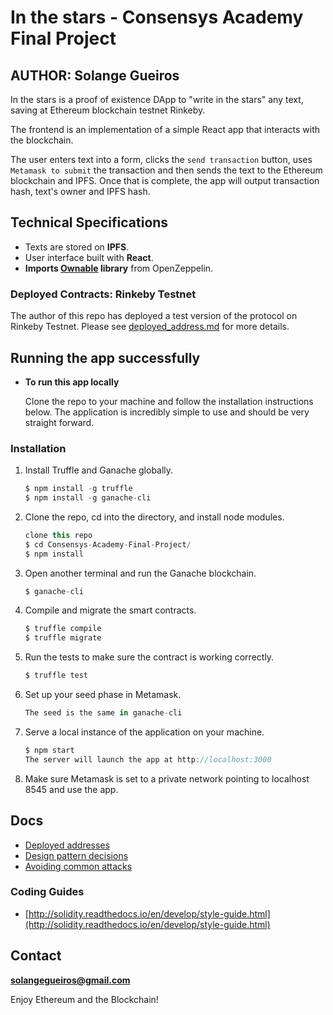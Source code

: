 # In the stars - Consensys Academy Final Project

## AUTHOR: Solange Gueiros


In the stars is a proof of existence DApp to "write in the stars" any text, saving at Ethereum blockchain testnet Rinkeby.

The frontend is an implementation of a simple React app that interacts with the blockchain. 


The user enters text into a form, clicks the `send transaction` button, uses `Metamask to submit` the transaction and then sends the text to the Ethereum blockchain and IPFS. 
Once that is complete, the app will output transaction hash, text's owner and IPFS hash. 


## Technical Specifications

- Texts are stored on **IPFS**. 
- User interface built with **React**.
- **Imports [Ownable](https://github.com/OpenZeppelin/openzeppelin-solidity/blob/master/contracts/ownership/Ownable.sol) library** from OpenZeppelin.


### Deployed Contracts: Rinkeby Testnet
The author of this repo has deployed a test version of the protocol on Rinkeby Testnet.
Please see [deployed_address.md](https://github.com/solangegueiros/InTheStars/blob/master/src/ethereum/deployed_addresses.txt) for more details.


## Running the app successfully

* __To run this app locally__

    Clone the repo to your machine and follow the installation instructions below. The application is incredibly simple to use and should be very straight forward.

### Installation

1. Install Truffle and Ganache globally.
    ```javascript
    $ npm install -g truffle
    $ npm install -g ganache-cli
    ```

2. Clone the repo, cd into the directory, and install node modules.
    ```javascript
    clone this repo
    $ cd Consensys-Academy-Final-Project/
    $ npm install
    ```

3. Open another terminal and run the Ganache blockchain.
    ```javascript
    $ ganache-cli
    ```

4. Compile and migrate the smart contracts.
    ```javascript
    $ truffle compile
    $ truffle migrate
    ```

5. Run the tests to make sure the contract is working correctly.
    ```javascript
    $ truffle test
    ```
6. Set up your seed phase in Metamask.
    ```javascript
    The seed is the same in ganache-cli
    ```

7. Serve a local instance of the application on your machine.
    ```javascript
    $ npm start
    The server will launch the app at http://localhost:3000
    ```
8. Make sure Metamask is set to a private network pointing to localhost 8545 and use the app. 


## Docs 

- [Deployed addresses](https://github.com/solangegueiros/InTheStars/blob/master/src/ethereum/deployed_addresses.txt)
- [Design pattern decisions](https://github.com/solangegueiros/InTheStars/blob/master/src/ethereum/design_pattern_decisions.md)
- [Avoiding common attacks](https://github.com/solangegueiros/InTheStars/blob/master/src/ethereum/avoiding_common_attacks.md)

### Coding Guides
- [http://solidity.readthedocs.io/en/develop/style-guide.html](http://solidity.readthedocs.io/en/develop/style-guide.html)




## Contact

**solangegueiros@gmail.com**


Enjoy Ethereum and the Blockchain!
